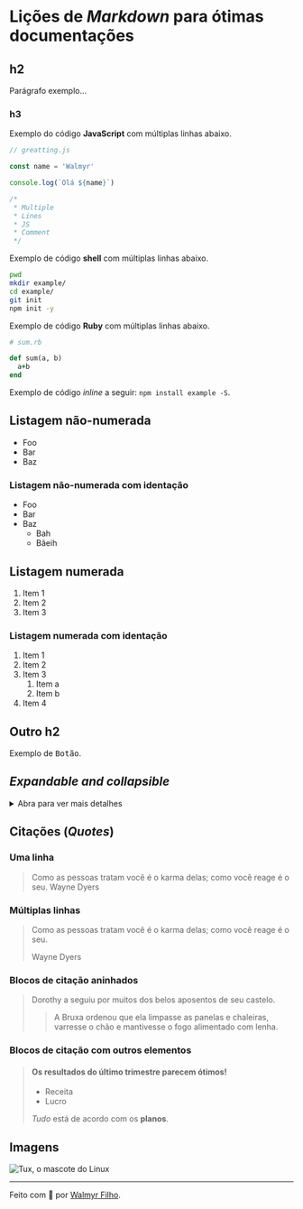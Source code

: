 # Lições de _Markdown_ para ótimas documentações

## h2

Parágrafo exemplo...

### h3

Exemplo do código **JavaScript** com múltiplas linhas abaixo.

```js
// greatting.js

const name = 'Walmyr'

console.log(`Olá ${name}`)

/*
 * Multiple
 * Lines
 * JS
 * Comment
 */

```

Exemplo de código **shell** com múltiplas linhas abaixo.

```sh
pwd
mkdir example/
cd example/
git init
npm init -y

```

Exemplo de código **Ruby** com múltiplas linhas abaixo.

```rb
# sum.rb

def sum(a, b)
  a+b
end

```

Exemplo de código _inline_ a seguir: `npm install example -S`.

## Listagem não-numerada

- Foo
- Bar
- Baz


### Listagem não-numerada com identação

- Foo
- Bar
- Baz
  - Bah
  - Bãeih

## Listagem numerada

1. Item 1
2. Item 2
3. Item 3


### Listagem numerada com identação

1. Item 1
2. Item 2
3. Item 3
    1. Item a
    2. Item b
4. Item 4

## Outro h2

Exemplo de <kbd>Botão</kbd>.


## _Expandable and collapsible_

<details>
  <summary>Abra para ver mais detalhes</summary>
  <br>

Informação detalhada aqui.

Blablabla.

...
</details>

## Citações (_Quotes_)

### Uma linha

> Como as pessoas tratam você é o karma delas; como você reage é o seu. Wayne Dyers

### Múltiplas linhas

> Como as pessoas tratam você é o karma delas; como você reage é o seu.
>
> Wayne Dyers

### Blocos de citação aninhados

> Dorothy a seguiu por muitos dos belos aposentos de seu castelo.
>
>> A Bruxa ordenou que ela limpasse as panelas e chaleiras, varresse o chão e mantivesse o fogo alimentado com lenha.

### Blocos de citação com outros elementos

> #### Os resultados do último trimestre parecem ótimos!
>
> - Receita
> - Lucro
>
> _Tudo_ está de acordo com os **planos**.

## Imagens

![Tux, o mascote do Linux](./assets/images/tux.avif)

___

Feito com 💛 por [Walmyr Filho](https://walmyr.dev).
